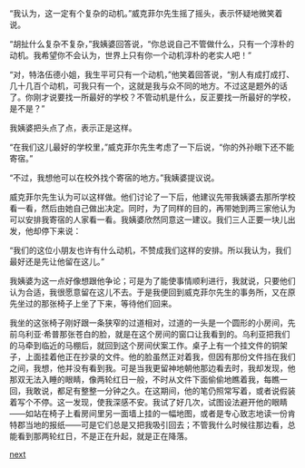 
“我认为，这一定有个复杂的动机。”威克菲尔先生摇了摇头，表示怀疑地微笑着说。

“胡扯什么复杂不复杂，”我姨婆回答说，“你总说自己不管做什么，只有一个淳朴的动机。我希望你不会认为，世界上只有你一个动机淳朴的老实人吧！”

“对，特洛伍德小姐，我生平可只有一个动机，”他笑着回答说，“别人有成打成打、几十几百个动机，可我只有一个，这就是我与众不同的地方。不过这是题外的话了。你刚才说要找一所最好的学校？不管动机是什么，反正要找一所最好的学校，是不是？”

我姨婆把头点了点，表示正是这样。

“在我们这儿最好的学校里，”威克菲尔先生考虑了一下后说，“你的外孙眼下还不能寄宿。”

“不过，我想他可以在校外找个寄宿的地方。”我姨婆提议说。

威克菲尔先生认为可以这样做。他们讨论了一下后，他建议先带我姨婆去那所学校看一看，然后由她自己做出决定。同时，为了同样的目的，再带她到两三家他认为可以安排我寄宿的人家看一看。我姨婆欣然同意这一建议。我们三人正要一块儿出发，他却停下来说：

“我们的这位小朋友也许有什么动机，不赞成我们这样的安排。所以我认为，我们最好还是先让他留在这儿。”

我姨婆为这一点好像想跟他争论；可是为了能使事情顺利进行，我就说，只要他们认为合适，我很愿意留在这儿不去。于是我便回到威克菲尔先生的事务所，又在原先坐过的那张椅子上坐了下来，等待他们回来。

我坐的这张椅子刚好跟一条狭窄的过道相对，过道的一头是一个圆形的小房间，先前乌利亚·希普那张苍白的脸，就是在这个房间的窗口让我看到的。乌利亚把我们的马牵到临近的马棚后，就回到这个房间伏案工作。桌子上有一个挂文件的铜架子，上面挂着他正在抄录的文件。他的脸虽然正对着我，但因有那份文件挡在我们之间，我想，他并没有看到我。可是当我更留神地朝他那边看去时，我却发现，他那双无法入睡的眼睛，像两轮红日一般，不时从文件下面偷偷地瞧着我，每瞧一回，我敢说，都足有整整一分钟之久。在这期间，他的笔仍照常写着，或者说假装着写个不停。这一发现，使我深感不安。我试了好几次，试图设法避开他的眼睛——如站在椅子上看房间里另一面墙上挂的一幅地图，或者是专心致志地读一份肯特郡当地的报纸——可是它们总是又把我吸引回去；不管我什么时候往那边看，总能看到那两轮红日，不是正在升起，就是正在降落。

[next](page205)
